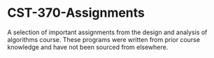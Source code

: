 # CST-370-Assignments
A selection of important assignments from the design and analysis of algorithms course. These programs were written from prior course knowledge and have not been sourced from elsewhere.
